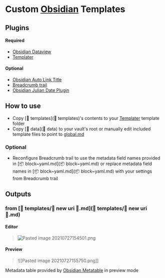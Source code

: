 # Custom [Obsidian](https://obsidian.md/) Templates

## Plugins

#### Required

- [Obsidian Dataview](https://github.com/blacksmithgu/obsidian-dataview)
- [Templater](https://github.com/SilentVoid13/Templater)

#### Optional

- [Obsidian Auto Link Title](https://github.com/zolrath/obsidian-auto-link-title)
- [Breadcrumb trail](https://github.com/SkepticMystic/breadcrumbs)
- [Obsidian Julian Date Plugin](https://github.com/THeK3nger/obsidian-juliandate)

## How to use

- Copy [📁 templates](📁 templates)'s contents to your [Templater](https://github.com/SilentVoid13/Templater) template folder
- Copy [📁 data](📁 data) to your vault's root or manually edit included template files to point to [global.md](global.md)

### Optional

- Reconfigure Breadcrumb trail to use the metadata field names provided in [📦 block~yaml.md](📦 block~yaml.md) or replace metadata field names in [📦 block~yaml.md](📦 block~yaml.md) with your settings from Breadcrumb trail

## Outputs

### from [📁 templates/📄 new uri 🔗.md](📁 templates/📄 new uri 🔗.md)

#### Editor

> ![Pasted image 20210727154501.png](Pasted%20image%2020210727154501.png)

#### Preview

> ![[Pasted image 20210727155750.png]]

Metadata table provided by [Obsidian Metatable](https://github.com/arnau/obsidian-metatable) in preview mode
